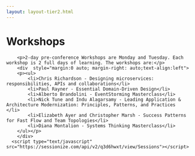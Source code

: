 ```yaml
---
layout: layout-tier2.html
---
```

<div class="container section workshops">
   <div class="col-lg-10 col-lg-offset-1">
   <h1 class="text-center">Workshops</h1>

        <p>2-day pre-conference Workshops are Monday and Tuesday. Each workshop is 2 full days of learning. The workshops are:</p>
        <div  style="margin:0 auto; margin-right: auto;text-align:left">
        <p><ul>
            <li>Chris Richardson - Designing microservices: responsibilities, APIs and collaborations</li>
            <li>Paul Rayner - Essential Domain-Driven Design</li>
            <li>Alberto Brandolini - EventStorming Masterclass</li>
            <li>Nick Tune and Indu Alagarsamy - Leading Application & Architecture Modernization: Principles, Patterns, and Practices	</li>
            <li>Elizabeth Ayer and Christopher Marsh - Success Patterns for Fast Flow and Team Topologies</li>
            <li>Diana Montalion - Systems Thinking Masterclass</li>
        </ul></p>
        </div>
      <script type="text/javascript" src="https://sessionize.com/api/v2/q3d6hwxt/view/Sessions"></script>
   </div>
</div>
